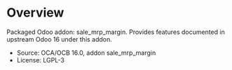 # Overview

Packaged Odoo addon: sale_mrp_margin. Provides features documented in upstream Odoo 16 under this addon.

- Source: OCA/OCB 16.0, addon sale_mrp_margin
- License: LGPL-3
